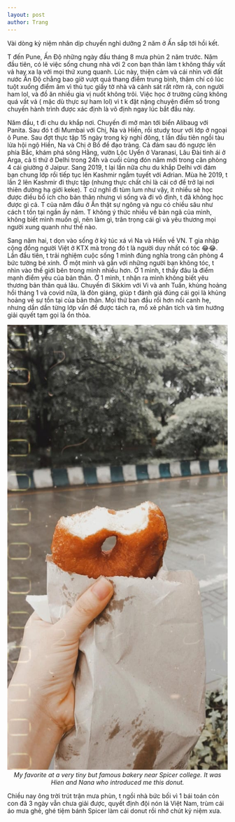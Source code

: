 ```yaml
---
layout: post
author: Trang
---
```


Vài dòng kỷ niệm nhân dịp chuyến nghỉ dưỡng 2 năm ở Ấn sắp tới hồi kết.

T đến Pune, Ấn Độ những ngày đầu tháng 8 mưa phùn 2 năm trước. Năm đầu tiên, có lẽ việc sống chung nhà với 2 con bạn thân làm t không thấy vất vả hay xa lạ với mọi thứ xung quanh. Lúc này, thiện cảm và cái nhìn với đất nước Ấn Độ chẳng bao giờ vượt quá thang điểm trung bình, thậm chí có lúc tuột xuống điểm âm vì thủ tục giấy tờ nhà và cảnh sát rất rờm rà, con người ham lol, và đồ ăn nhiều gia vị nuốt không trôi. Việc học ở trường cũng không quá vất vả ( mặc dù thực sự ham lol) vì t k đặt nặng chuyện điểm số trong chuyến hành trình được xác định là vô định ngay lúc bắt đầu này.

Năm đầu, t đi chu du khắp nơi. Chuyến đi mở màn tới biển Alibaug với Panita. Sau đó t đi Mumbai với Chị, Na và Hiền, rồi  study tour với lớp ở ngoại ô Pune. Sau đợt thực tập 15 ngày trong kỳ nghỉ đông, t lần đầu tiên ngồi tàu lửa hội ngộ Hiền, Na và Chị ở Bồ đề đạo tràng. Cả đám sau đó ngược lên phía Bắc, khám phá sông Hằng, vườn Lộc Uyển ở Varanasi, Lâu Đài tình ái ở Arga, cả tỉ thứ ở Delhi trong 24h và cuối cùng đón năm mới trong căn phòng 4 cái giường ở Jaipur. Sang 2019, t lại lần nữa chu du khắp Delhi với đám bạn chung lớp rồi tiếp tục lên Kashmir ngắm tuyết với Adrian. Mùa hè 2019, t lần 2 lên Kashmir đi thực tập (nhưng thực chất chỉ là cái cớ để trở lại nơi thiên đường hạ giới keke). T cứ nghĩ đi tùm lum như vậy, ít nhiều sẽ học được điều bổ ích cho bản thân nhưng vì sống và đi vô định, t đã không học được gì cả. T của năm đầu ở Ấn thật sự ngông và ngu có chiều sâu như cách t tồn tại ngần ấy năm. T không ý thức nhiều về bản ngã của mình, không biết mình muốn gì, nên làm gì, trân trọng cái gì và yêu thương mọi người xung quanh như thế nào.

Sang năm hai, t dọn vào sống ở ký túc xá vì Na và Hiền về VN. T gia nhập cộng đồng người Việt ở KTX mà trong đó t là người duy nhất có tóc 😂😂. Lần đầu tiên, t trải nghiệm cuộc sống 1 mình đúng nghĩa trong căn phòng 4 bức tường bé xinh. Ở một mình và gần với những người bạn không tóc, t nhìn vào thế giới bên trong mình nhiều hơn. Ở 1 mình, t thấy đâu là điểm mạnh điểm yếu của bản thân. Ở 1 mình, t nhận ra mình không biết yêu thương bản thân quá lâu. Chuyến đi Sikkim với Vi và anh Tuấn, khủng hoảng hồi tháng 1 và covid nữa, là đòn giáng, giúp t đánh giá đúng cái gọi là khủng hoảng về sự tồn tại của bản thân. Mọi thứ ban đầu rối hơn nồi canh hẹ, nhưng dần dần từng lớp vấn đề được tách ra, mổ xẻ phân tích và tìm hướng giải quyết tạm gọi là ổn thỏa.

<p align="center">
  <img src="/images/spicerdonut.jpeg">
  <br>
  <em> My favorite at a very tiny but famous bakery near Spicer college. It was Hien and Nana who introduced me this donut. </em>
</p>

Chiều nay ông trời trút trận mưa phùn, t ngồi nhà bức bối vì 1 bái toán cỏn con đã 3 ngày vẫn chưa giải được, quyết định đội nón lá Việt Nam, trùm cái áo mưa ghẻ, ghé tiệm bánh Spicer làm cái donut rồi nhớ chút kỷ niệm xưa.
